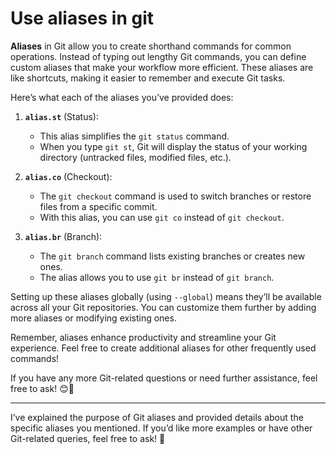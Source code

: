 # Use aliases in git
**Aliases** in Git allow you to create shorthand commands for common operations. Instead of typing out lengthy Git commands, you can define custom aliases that make your workflow more efficient. These aliases are like shortcuts, making it easier to remember and execute Git tasks.

Here’s what each of the aliases you’ve provided does:

1. **`alias.st`** (Status):
    
    - This alias simplifies the `git status` command.
    - When you type `git st`, Git will display the status of your working directory (untracked files, modified files, etc.).
2. **`alias.co`** (Checkout):
    
    - The `git checkout` command is used to switch branches or restore files from a specific commit.
    - With this alias, you can use `git co` instead of `git checkout`.
3. **`alias.br`** (Branch):
    
    - The `git branch` command lists existing branches or creates new ones.
    - The alias allows you to use `git br` instead of `git branch`.

Setting up these aliases globally (using `--global`) means they’ll be available across all your Git repositories. You can customize them further by adding more aliases or modifying existing ones.

Remember, aliases enhance productivity and streamline your Git experience. Feel free to create additional aliases for other frequently used commands!

If you have any more Git-related questions or need further assistance, feel free to ask! 😊🚀

---

I’ve explained the purpose of Git aliases and provided details about the specific aliases you mentioned. If you’d like more examples or have other Git-related queries, feel free to ask! 🙌